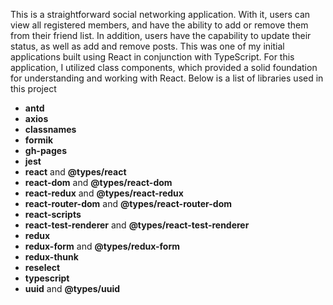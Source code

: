 This is a straightforward social networking application. With it, users can view all registered members, and have the ability to add or remove them from their friend list. In addition, users have the capability to update their status, as well as add and remove posts. This was one of my initial applications built using React in conjunction with TypeScript. For this application, I utilized class components, which provided a solid foundation for understanding and working with React.
Below is a list of libraries used in this project

- **antd** 
- **axios** 
- **classnames**
- **formik**
- **gh-pages**
- **jest**
- **react** and **@types/react**
- **react-dom** and **@types/react-dom**
- **react-redux** and **@types/react-redux**
- **react-router-dom** and **@types/react-router-dom**
- **react-scripts** 
- **react-test-renderer** and **@types/react-test-renderer**
- **redux**
- **redux-form** and **@types/redux-form**
- **redux-thunk**
- **reselect**
- **typescript** 
- **uuid** and **@types/uuid**


